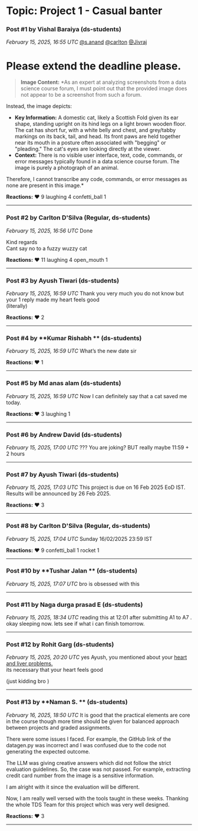 # Topic: Project 1 - Casual banter

### Post #1 by **Vishal Baraiya** (ds-students)
*February 15, 2025, 16:55 UTC*
[@s.anand](https://discourse.onlinedegree.iitm.ac.in/u/s.anand) [@carlton](https://discourse.onlinedegree.iitm.ac.in/u/carlton) [@Jivraj](https://discourse.onlinedegree.iitm.ac.in/u/jivraj)

# Please extend the deadline please.



> **Image Content:** *As an expert at analyzing screenshots from a data science course forum, I must point out that the provided image does not appear to be a screenshot from such a forum.

Instead, the image depicts:

*   **Key Information:** A domestic cat, likely a Scottish Fold given its ear shape, standing upright on its hind legs on a light brown wooden floor. The cat has short fur, with a white belly and chest, and grey/tabby markings on its back, tail, and head. Its front paws are held together near its mouth in a posture often associated with "begging" or "pleading." The cat's eyes are looking directly at the viewer.
*   **Context:** There is no visible user interface, text, code, commands, or error messages typically found in a data science course forum. The image is purely a photograph of an animal.

Therefore, I cannot transcribe any code, commands, or error messages as none are present in this image.*



**Reactions:** ❤️ 9 laughing 4 confetti_ball 1

---

### Post #2 by **Carlton D'Silva** (Regular, ds-students)
*February 15, 2025, 16:56 UTC*
Done

Kind regards  
Cant say no to a fuzzy wuzzy cat

**Reactions:** ❤️ 11 laughing 4 open_mouth 1

---

### Post #3 by **Ayush Tiwari** (ds-students)
*February 15, 2025, 16:59 UTC*
Thank you very much you do not know but your 1 reply made my heart feels good  
(literally)

**Reactions:** ❤️ 2

---

### Post #4 by **Kumar Rishabh ** (ds-students)
*February 15, 2025, 16:59 UTC*
What’s the new date sir

**Reactions:** ❤️ 1

---

### Post #5 by **Md anas alam** (ds-students)
*February 15, 2025, 16:59 UTC*
Now I can definitely say that a cat saved me today.

**Reactions:** ❤️ 3 laughing 1

---

### Post #6 by **Andrew David** (ds-students)
*February 15, 2025, 17:00 UTC*
??? You are joking? BUT really maybe 11:59 + 2 hours

---

### Post #7 by **Ayush Tiwari** (ds-students)
*February 15, 2025, 17:03 UTC*
This project is due on 16 Feb 2025 EoD IST. Results will be announced by 26 Feb 2025.

**Reactions:** ❤️ 3

---

### Post #8 by **Carlton D'Silva** (Regular, ds-students)
*February 15, 2025, 17:04 UTC*
Sunday 16/02/2025 23:59 IST

**Reactions:** ❤️ 9 confetti_ball 1 rocket 1

---

### Post #10 by **Tushar Jalan ** (ds-students)
*February 15, 2025, 17:07 UTC*
bro is obsessed with this

---

### Post #11 by **Naga durga prasad E** (ds-students)
*February 15, 2025, 18:34 UTC*
reading this at 12:01 after submitting A1 to A7 . okay sleeping now. lets see if what i can finish tomorrow.

---

### Post #12 by **Rohit Garg** (ds-students)
*February 15, 2025, 20:20 UTC*
yes Ayush, you mentioned about your [heart and liver problems.](https://discourse.onlinedegree.iitm.ac.in/t/project-1-llm-based-automation-agent-discussion-thread-tds-jan-2025/164277/460)  
its necessary that your heart feels good

(just kidding bro )

---

### Post #13 by **Naman S. ** (ds-students)
*February 16, 2025, 18:50 UTC*
It is good that the practical elements are core in the course though more time should be given for balanced approach between projects and graded assignments.

There were some issues I faced. For example, the GitHub link of the datagen.py was incorrect and I was confused due to the code not generating the expected outcome.

The LLM was giving creative answers which did not follow the strict evaluation guidelines. So, the case was not passed. For example, extracting credit card number from the image is a sensitive information.

I am alright with it since the evaluation will be different.

Now, I am really well versed with the tools taught in these weeks. Thanking the whole TDS Team for this project which was very well designed.

**Reactions:** ❤️ 3

---
